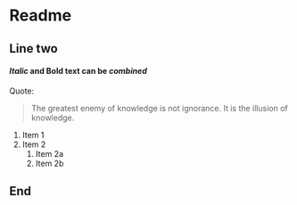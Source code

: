 # Readme 
## Line two

#### *Italic* and **Bold** text __can be *combined*__

Quote:

> The greatest enemy of knowledge is not ignorance.
> It is the illusion of knowledge.

1. Item 1
1. Item 2
	1. Item 2a
	1. Item 2b

## End
